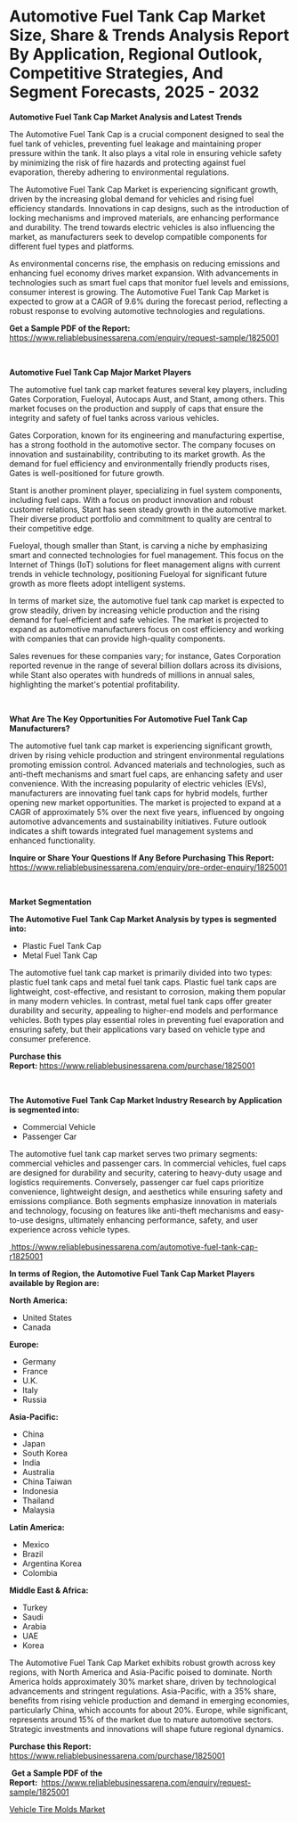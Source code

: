 <p><h1>Automotive Fuel Tank Cap Market Size, Share & Trends Analysis Report By Application, Regional Outlook, Competitive Strategies, And Segment Forecasts, 2025 - 2032</h1></p><p><strong>Automotive Fuel Tank Cap Market Analysis and Latest Trends</strong></p>
<p><p>The Automotive Fuel Tank Cap is a crucial component designed to seal the fuel tank of vehicles, preventing fuel leakage and maintaining proper pressure within the tank. It also plays a vital role in ensuring vehicle safety by minimizing the risk of fire hazards and protecting against fuel evaporation, thereby adhering to environmental regulations.</p><p>The Automotive Fuel Tank Cap Market is experiencing significant growth, driven by the increasing global demand for vehicles and rising fuel efficiency standards. Innovations in cap designs, such as the introduction of locking mechanisms and improved materials, are enhancing performance and durability. The trend towards electric vehicles is also influencing the market, as manufacturers seek to develop compatible components for different fuel types and platforms.</p><p>As environmental concerns rise, the emphasis on reducing emissions and enhancing fuel economy drives market expansion. With advancements in technologies such as smart fuel caps that monitor fuel levels and emissions, consumer interest is growing. The Automotive Fuel Tank Cap Market is expected to grow at a CAGR of 9.6% during the forecast period, reflecting a robust response to evolving automotive technologies and regulations.</p></p>
<p><strong>Get a Sample PDF of the Report:&nbsp;</strong> <a href="https://www.reliablebusinessarena.com/enquiry/request-sample/1825001?utm_campaign=2639&utm_medium=2&utm_source=Github&utm_content=ia&utm_term=31032025&utm_id=automotive-fuel-tank-cap">https://www.reliablebusinessarena.com/enquiry/request-sample/1825001</a></p>
<p>&nbsp;</p>
<p><strong>Automotive Fuel Tank Cap Major Market Players</strong></p>
<p><p>The automotive fuel tank cap market features several key players, including Gates Corporation, Fueloyal, Autocaps Aust, and Stant, among others. This market focuses on the production and supply of caps that ensure the integrity and safety of fuel tanks across various vehicles.</p><p>Gates Corporation, known for its engineering and manufacturing expertise, has a strong foothold in the automotive sector. The company focuses on innovation and sustainability, contributing to its market growth. As the demand for fuel efficiency and environmentally friendly products rises, Gates is well-positioned for future growth.</p><p>Stant is another prominent player, specializing in fuel system components, including fuel caps. With a focus on product innovation and robust customer relations, Stant has seen steady growth in the automotive market. Their diverse product portfolio and commitment to quality are central to their competitive edge.</p><p>Fueloyal, though smaller than Stant, is carving a niche by emphasizing smart and connected technologies for fuel management. This focus on the Internet of Things (IoT) solutions for fleet management aligns with current trends in vehicle technology, positioning Fueloyal for significant future growth as more fleets adopt intelligent systems.</p><p>In terms of market size, the automotive fuel tank cap market is expected to grow steadily, driven by increasing vehicle production and the rising demand for fuel-efficient and safe vehicles. The market is projected to expand as automotive manufacturers focus on cost efficiency and working with companies that can provide high-quality components.</p><p>Sales revenues for these companies vary; for instance, Gates Corporation reported revenue in the range of several billion dollars across its divisions, while Stant also operates with hundreds of millions in annual sales, highlighting the market's potential profitability.</p></p>
<p>&nbsp;</p>
<p><strong>What Are The Key Opportunities For Automotive Fuel Tank Cap Manufacturers?</strong></p>
<p><p>The automotive fuel tank cap market is experiencing significant growth, driven by rising vehicle production and stringent environmental regulations promoting emission control. Advanced materials and technologies, such as anti-theft mechanisms and smart fuel caps, are enhancing safety and user convenience. With the increasing popularity of electric vehicles (EVs), manufacturers are innovating fuel tank caps for hybrid models, further opening new market opportunities. The market is projected to expand at a CAGR of approximately 5% over the next five years, influenced by ongoing automotive advancements and sustainability initiatives. Future outlook indicates a shift towards integrated fuel management systems and enhanced functionality.</p></p>
<p><strong>Inquire or Share Your Questions If Any Before Purchasing This Report:</strong> <a href="https://www.reliablebusinessarena.com/enquiry/pre-order-enquiry/1825001?utm_campaign=2639&utm_medium=2&utm_source=Github&utm_content=ia&utm_term=31032025&utm_id=automotive-fuel-tank-cap">https://www.reliablebusinessarena.com/enquiry/pre-order-enquiry/1825001</a></p>
<p>&nbsp;</p>
<p><strong>Market Segmentation</strong></p>
<p><strong>The Automotive Fuel Tank Cap Market Analysis by types is segmented into:</strong></p>
<p><ul><li>Plastic Fuel Tank Cap</li><li>Metal Fuel Tank Cap</li></ul></p>
<p><p>The automotive fuel tank cap market is primarily divided into two types: plastic fuel tank caps and metal fuel tank caps. Plastic fuel tank caps are lightweight, cost-effective, and resistant to corrosion, making them popular in many modern vehicles. In contrast, metal fuel tank caps offer greater durability and security, appealing to higher-end models and performance vehicles. Both types play essential roles in preventing fuel evaporation and ensuring safety, but their applications vary based on vehicle type and consumer preference.</p></p>
<p><strong>Purchase this Report:&nbsp;</strong><a href="https://www.reliablebusinessarena.com/purchase/1825001?utm_campaign=2639&utm_medium=2&utm_source=Github&utm_content=ia&utm_term=31032025&utm_id=automotive-fuel-tank-cap">https://www.reliablebusinessarena.com/purchase/1825001</a></p>
<p>&nbsp;</p>
<p><strong>The Automotive Fuel Tank Cap Market Industry Research by Application is segmented into:</strong></p>
<p><ul><li>Commercial Vehicle</li><li>Passenger Car</li></ul></p>
<p><p>The automotive fuel tank cap market serves two primary segments: commercial vehicles and passenger cars. In commercial vehicles, fuel caps are designed for durability and security, catering to heavy-duty usage and logistics requirements. Conversely, passenger car fuel caps prioritize convenience, lightweight design, and aesthetics while ensuring safety and emissions compliance. Both segments emphasize innovation in materials and technology, focusing on features like anti-theft mechanisms and easy-to-use designs, ultimately enhancing performance, safety, and user experience across vehicle types.</p></p>
<p><a href="https://www.reliablebusinessarena.com/automotive-fuel-tank-cap-r1825001?utm_campaign=2639&utm_medium=2&utm_source=Github&utm_content=ia&utm_term=31032025&utm_id=automotive-fuel-tank-cap">&nbsp;https://www.reliablebusinessarena.com/automotive-fuel-tank-cap-r1825001</a></p>
<p><strong>In terms of Region, the Automotive Fuel Tank Cap Market Players available by Region are:</strong></p>
<p>
    <p> <strong> North America: </strong>
        <ul>
            <li>United States</li>
            <li>Canada</li>
        </ul>
        </p> 
    <p> <strong> Europe: </strong>
        <ul>
            <li>Germany</li>
            <li>France</li>
            <li>U.K.</li>
            <li>Italy</li>
            <li>Russia</li>
        </ul>
        </p> 
    <p> <strong> Asia-Pacific: </strong>
        <ul>
            <li>China</li>
            <li>Japan</li>
            <li>South Korea</li>
            <li>India</li>
            <li>Australia</li>
            <li>China Taiwan</li>
            <li>Indonesia</li>
            <li>Thailand</li>
            <li>Malaysia</li>
        </ul>
        </p> 
    <p> <strong> Latin America: </strong>
        <ul>
            <li>Mexico</li>
            <li>Brazil</li>
            <li>Argentina Korea</li>
            <li>Colombia</li>
        </ul>
        </p> 
    <p> <strong> Middle East & Africa: </strong>
        <ul>
            <li>Turkey</li>
            <li>Saudi</li>
            <li>Arabia</li>
            <li>UAE</li>
            <li>Korea</li>
        </ul>
    </p>
    </p>
<p><p>The Automotive Fuel Tank Cap Market exhibits robust growth across key regions, with North America and Asia-Pacific poised to dominate. North America holds approximately 30% market share, driven by technological advancements and stringent regulations. Asia-Pacific, with a 35% share, benefits from rising vehicle production and demand in emerging economies, particularly China, which accounts for about 20%. Europe, while significant, represents around 15% of the market due to mature automotive sectors. Strategic investments and innovations will shape future regional dynamics.</p></p>
<p><strong>Purchase this Report: </strong><a href="https://www.reliablebusinessarena.com/purchase/1825001?utm_campaign=2639&utm_medium=2&utm_source=Github&utm_content=ia&utm_term=31032025&utm_id=automotive-fuel-tank-cap">https://www.reliablebusinessarena.com/purchase/1825001</a></p>
<p>&nbsp;<strong>Get a Sample PDF of the Report:&nbsp;&nbsp;</strong><a href="https://www.reliablebusinessarena.com/enquiry/request-sample/1825001?utm_campaign=2639&utm_medium=2&utm_source=Github&utm_content=ia&utm_term=31032025&utm_id=automotive-fuel-tank-cap">https://www.reliablebusinessarena.com/enquiry/request-sample/1825001</a></p>
<p><strong></strong></p>
<p><p><a href="https://github.com/akaalahk/Market-Research-Report-List-1/blob/main/vehicle-tire-molds-market.md?utm_campaign=2639&utm_medium=2&utm_source=Github&utm_content=ia&utm_term=31032025&utm_id=automotive-fuel-tank-cap">Vehicle Tire Molds Market</a></p></p>